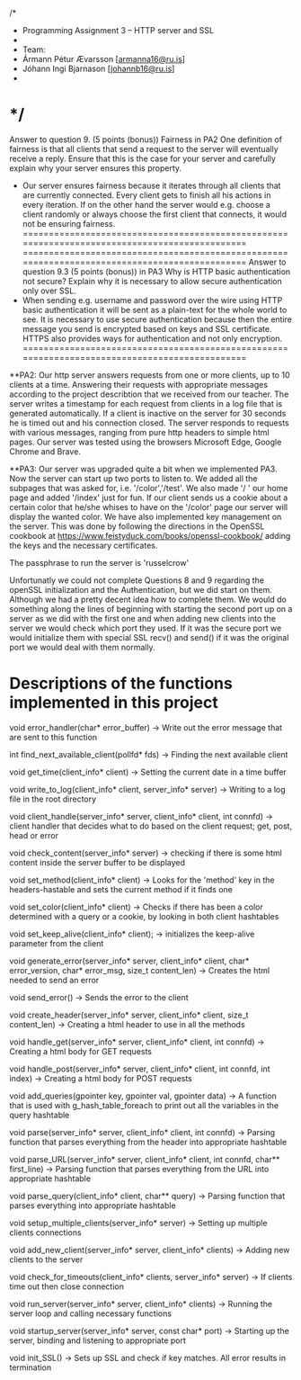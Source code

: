 
/*
 * Programming Assignment 3 – HTTP server and SSL
 *
 * Team:
 * Ármann Pétur Ævarsson [armanna16@ru.is]
 * Jóhann Ingi Bjarnason [johannb16@ru.is]
 *
*/
==============================================================================================
Answer to question 9. (5 points (bonus)) Fairness in PA2
One definition of fairness is that all clients that send a request to the server will eventually
receive a reply. Ensure that this is the case for your server and carefully explain why your
server ensures this property.
- Our server ensures fairness because it iterates through all clients that are currently connected. Every client gets to finish all his actions in every iteration. 
If on the other hand the server would e.g. choose a client randomly or always choose the first client that connects, it would not be ensuring fairness.
==============================================================================================
==============================================================================================
Answer to question 9.3 (5 points (bonus)) in PA3
Why is HTTP basic authentication not secure? Explain why it is necessary
to allow secure authentication only over SSL.
- When sending e.g. username and password over the wire using HTTP basic authentication it will be sent as a plain-text for the whole world to see. It is necessary to use secure authentication because then the entire message you send is encrypted based on keys and SSL certificate. HTTPS also provides ways for authentication and not only encryption.
==============================================================================================


**PA2:
Our http server answers requests from one or more clients, up to 10 clients at a time. Answering their requests with appropriate messages according to the project describtion that we received from our teacher. The server writes a timestamp for each request from clients in a log file that is generated automatically. If a client is inactive on the server for 30 seconds he is timed out and his connection closed. The server responds to requests with various messages, ranging from pure http headers to simple html pages.
Our server was tested using the browsers Microsoft Edge, Google Chrome and Brave.



**PA3:
Our server was upgraded quite a bit when we implemented PA3. Now the server can start up two ports to listen to. We added all the subpages that was asked for, i.e. '/color','/test'. We also made '/ ' our home page and added '/index' just for fun. If our client sends us a cookie about a certain color that he/she whises to have on the '/color' page our server will display the wanted color. We have also implemented key management on the server. This was done by following the directions in the OpenSSL cookbook at https://www.feistyduck.com/books/openssl-cookbook/ adding the keys and the necessary certificates.

The passphrase to run the server is 'russelcrow'

Unfortunatly we could not complete Questions 8 and 9 regarding the openSSL initialization and the Authentication, but we did start on them. Although we had a pretty decent idea how to complete them. We would do something along the lines of beginning with starting the second port up on a server as we did with the first one and when adding new clients into the server we would check which port they used. If it was the secure port we would initialize them with special SSL recv() and send() if it was the original port we would deal with them normally.


**Descriptions of the functions implemented in this project**
==============================================================================================
void error_handler(char* error_buffer) -> Write out the error message that are sent to this function

int find_next_available_client(pollfd* fds) -> Finding the next available client

void get_time(client_info* client) -> Setting the current date in a time buffer

void write_to_log(client_info* client, server_info* server) -> Writing to a log file in the root directory

void client_handle(server_info* server, client_info* client, int connfd) -> client handler that decides what to do based on the client request; get, post, head or error

void check_content(server_info* server) -> checking if there is some html content inside the server buffer to be displayed

void set_method(client_info* client) -> Looks for the 'method' key in the headers-hastable and sets the current method if it finds one

void set_color(client_info* client) -> Checks if there has been a color determined with a query or a cookie, by looking in both client hashtables

void set_keep_alive(client_info* client); -> initializes the keep-alive parameter from the client

void generate_error(server_info* server, client_info* client, char* error_version, char* error_msg, size_t content_len) -> Creates the html needed to send an error

void send_error() -> Sends the error to the client

void create_header(server_info* server, client_info* client, size_t content_len) -> Creating a html header to use in all the methods

void handle_get(server_info* server, client_info* client, int connfd) -> Creating a html body for GET requests 

void handle_post(server_info* server, client_info* client, int connfd, int index) -> Creating a html body for POST requests 

void add_queries(gpointer key, gpointer val, gpointer data) -> A function that is used with g_hash_table_foreach to print out all the variables in the query hashtable

void parse(server_info* server, client_info* client, int connfd) -> Parsing function that parses everything from the header into appropriate hashtable

void parse_URL(server_info* server, client_info* client, int connfd, char** first_line) -> Parsing function that parses everything from the URL into appropriate hashtable

void parse_query(client_info* client, char** query) -> Parsing function that parses everything into appropriate hashtable  

void setup_multiple_clients(server_info* server) -> Setting up multiple clients connections

void add_new_client(server_info* server, client_info* clients) -> Adding new clients to the server

void check_for_timeouts(client_info* clients, server_info* server) -> If clients time out then close connection

void run_server(server_info* server, client_info* clients) -> Running the server loop and calling necessary functions

void startup_server(server_info* server, const char* port) -> Starting up the server, binding and listening to appropriate port

void init_SSL() -> Sets up SSL and check if key matches. All error results in termination 